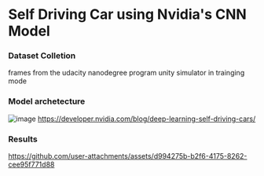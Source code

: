 ﻿# Self Driving Car using Nvidia's CNN Model

### Dataset Colletion 
frames from the udacity nanodegree program unity simulator  in trainging mode

### Model archetecture

![image](https://github.com/user-attachments/assets/476fc9aa-ed11-4e6e-900c-6d1eccf1d5f0)
https://developer.nvidia.com/blog/deep-learning-self-driving-cars/

### Results
https://github.com/user-attachments/assets/d994275b-b2f6-4175-8262-cee95f771d88

